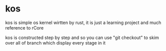 # kos
kos is simple os kernel wirtten by rust, it is just a learning project and much reference to rCore

kos is constructed step by step and so you can use "git checkout" to skim over all of branch which display every stage in it
